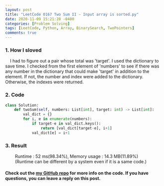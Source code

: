 ```yaml
---
layout: post
title: "LeetCode 0167 Two Sum II - Input array is sorted.py" 
date: 2020-11-09 15:21:28 -0400
categories: [Problem Solving]
tags: [LeetCode, Python, Array, BinarySearch, TwoPointers]
comments: true
---
```


### 1. How I sloved
&nbsp;&nbsp;&nbsp;&nbsp;I had to figure out a pair whose total was 'target'. I used the dictionary to save time. I checked from the first element of 'numbers' to see if there was any number in the dictionary that could make 'target' in addition to the element. If not, the number and index were added to the dictionary. Otherwise, the indexes were returned.

### 2. Code
```python
class Solution:
    def twoSum(self, numbers: List[int], target: int) -> List[int]:
        val_dict = {}
        for i, e in enumerate(numbers):
            if target-e in val_dict.keys():
                return [val_dict[target-e], i+1]
            val_dict[e] = i+1
```

### 3. Result
&nbsp;&nbsp;&nbsp;&nbsp;&nbsp;&nbsp;&nbsp;&nbsp;Runtime : 52 ms(98.34%), Memory usage : 14.3 MB(11.89%)  
&nbsp;&nbsp;&nbsp;&nbsp;&nbsp;&nbsp;&nbsp;&nbsp;(Runtime can be different by a system even if it is a same code.)

#### Check out the [my GitHub repo][hyuk-gh] for more info on the code. If you have questions, you can leave a reply on this post.
[hyuk-gh]:   https://github.com/dlgur1994/StudyAlgorithms
